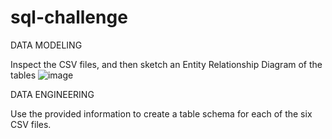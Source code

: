# sql-challenge
 
DATA MODELING

Inspect the CSV files, and then sketch an Entity Relationship Diagram of the tables
![image](https://github.com/hmshoberg/sql-challenge/assets/145800386/111115cd-0172-40d6-b138-e925bc33a1aa)

DATA ENGINEERING

Use the provided information to create a table schema for each of the six CSV files.
